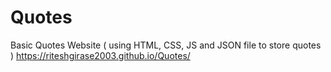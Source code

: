 # Quotes
Basic Quotes Website ( using HTML, CSS, JS and JSON file to store quotes )
https://riteshgirase2003.github.io/Quotes/
